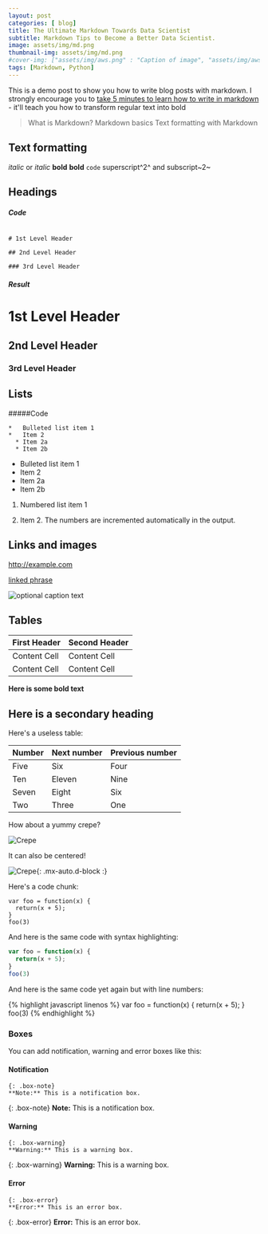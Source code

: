 ```yaml
---
layout: post
categories: [ blog]
title: The Ultimate Markdown Towards Data Scientist
subtitle: Markdown Tips to Become a Better Data Scientist.
image: assets/img/md.png
thumbnail-img: assets/img/md.png
#cover-img: ["assets/img/aws.png" : "Caption of image", "assets/img/aws.png" : "Caption of image"]
tags: [Markdown, Python]
---
```

<style>
r { color: Red }
o { color: Orange }
g { color: Green }
</style>
<!--- -------Introduction-------- --->
This is a demo post to show you how to write blog posts with markdown.  I strongly encourage you to [take 5 minutes to learn how to write in markdown](https://markdowntutorial.com/) - it'll teach you how to transform regular text into bold

>
>What is Markdown?
> Markdown basics
>Text formatting with Markdown

Text formatting 
------------------------------------------------------------

*italic*  or _italic_
**bold**   __bold__
`code`
superscript^2^ and subscript~2~

Headings
------------------------------------------------------------
##### Code

```

# 1st Level Header

## 2nd Level Header

### 3rd Level Header
```

##### Result

# 1st Level Header

## 2nd Level Header

### 3rd Level Header


Lists
------------------------------------------------------------
#####Code
```
*   Bulleted list item 1
*   Item 2
  * Item 2a
  * Item 2b
```

*   Bulleted list item 1
*   Item 2
  * Item 2a
  * Item 2b


1.  Numbered list item 1

1.  Item 2. The numbers are incremented automatically in the output.

Links and images
------------------------------------------------------------

<http://example.com>

[linked phrase](http://example.com)

![optional caption text](path/to/img.png)

Tables 
------------------------------------------------------------

First Header  | Second Header
------------- | -------------
Content Cell  | Content Cell
Content Cell  | Content Cell

**Here is some bold text**

## Here is a secondary heading

Here's a useless table:

| Number | Next number | Previous number |
| :------ |:--- | :--- |
| Five | Six | Four |
| Ten | Eleven | Nine |
| Seven | Eight | Six |
| Two | Three | One |


How about a yummy crepe?

![Crepe](https://s3-media3.fl.yelpcdn.com/bphoto/cQ1Yoa75m2yUFFbY2xwuqw/348s.jpg)

It can also be centered!

![Crepe](https://s3-media3.fl.yelpcdn.com/bphoto/cQ1Yoa75m2yUFFbY2xwuqw/348s.jpg){: .mx-auto.d-block :}

Here's a code chunk:

~~~
var foo = function(x) {
  return(x + 5);
}
foo(3)
~~~

And here is the same code with syntax highlighting:

```javascript
var foo = function(x) {
  return(x + 5);
}
foo(3)
```

And here is the same code yet again but with line numbers:

{% highlight javascript linenos %}
var foo = function(x) {
  return(x + 5);
}
foo(3)
{% endhighlight %}

### Boxes
You can add notification, warning and error boxes like this:

#### Notification

~~~
{: .box-note}
**Note:** This is a notification box.
~~~

{: .box-note}
**Note:** This is a notification box.

#### Warning

~~~
{: .box-warning}
**Warning:** This is a warning box.
~~~

{: .box-warning}
**Warning:** This is a warning box.

#### Error

~~~
{: .box-error}
**Error:** This is an error box.
~~~

{: .box-error}
**Error:** This is an error box.